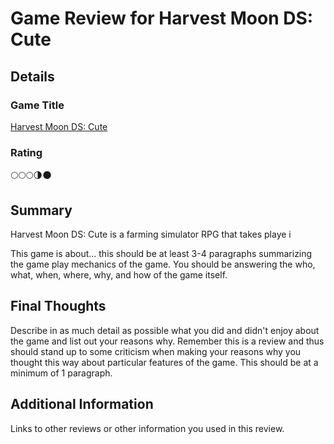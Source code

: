 # Game Review for Harvest Moon DS: Cute

## Details

### Game Title

[Harvest Moon DS: Cute](https://fogu.com/hm6/forgirl.php?p=n)

### Rating

🌕🌕🌕🌗🌑

## Summary
Harvest Moon DS: Cute is a farming simulator RPG that takes playe i

This game is about... this should be at least 3-4 paragraphs summarizing the
game play mechanics of the game. You should be answering the who, what,
when, where, why, and how of the game itself.

## Final Thoughts

Describe in as much detail as possible what you did and didn't enjoy about the
game and list out your reasons why. Remember this is a review and thus should
stand up to some criticism when making your reasons why you thought this way
about particular features of the game. This should be at a minimum of 1
paragraph.

## Additional Information

Links to other reviews or other information you used in this review.
